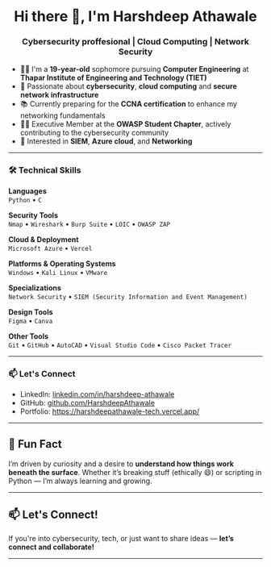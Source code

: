 <h1 align="center">Hi there 👋, I'm Harshdeep Athawale</h1>
<h3 align="center">Cybersecurity proffesional | Cloud Computing | Network Security</h3>

- 🧑‍💻 I'm a **19-year-old** sophomore pursuing **Computer Engineering** at **Thapar Institute of Engineering and Technology (TIET)**  
- 🔐 Passionate about **cybersecurity**, **cloud computing** and **secure network infrastructure**  
- 📚 Currently preparing for the **CCNA certification** to enhance my networking fundamentals  
- 👨‍💻 Executive Member at the **OWASP Student Chapter**, actively contributing to the cybersecurity community  
- 🚀 Interested in **SIEM**, **Azure cloud**, and **Networking**   

---

### 🛠️ Technical Skills

**Languages**  
`Python` • `C`

**Security Tools**  
`Nmap` • `Wireshark` • `Burp Suite` • `LOIC` • `OWASP ZAP`

**Cloud & Deployment**  
`Microsoft Azure` • `Vercel`

**Platforms & Operating Systems**  
`Windows` • `Kali Linux` • `VMware`

**Specializations**  
`Network Security` • `SIEM (Security Information and Event Management)`

**Design Tools**  
`Figma` • `Canva`

**Other Tools**  
`Git` • `GitHub` • `AutoCAD` • `Visual Studio Code` • `Cisco Packet Tracer`

---

### 📫 Let's Connect

- LinkedIn: [linkedin.com/in/harshdeep-athawale](https://linkedin.com/in/harshdeep-athawale)
- GitHub: [github.com/HarshdeepAthawale](https://github.com/HarshdeepAthawale)
- Portfolio: https://harshdeepathawale-tech.vercel.app/

---

## 🚀 Fun Fact

I’m driven by curiosity and a desire to **understand how things work beneath the surface**.
Whether it’s breaking stuff (ethically 😄) or scripting in Python — I’m always learning and growing.

---

## 📫 Let's Connect!

If you're into cybersecurity, tech, or just want to share ideas — **let’s connect and collaborate!**

---


<!--
**HarshdeepAthawale/HarshdeepAthawale** is a ✨ _special_ ✨ repository because its `README.md` (this file) appears on your GitHub profile.

Here are some ideas to get you started:

- 🔭 I’m currently working on ...
- 🌱 I’m currently learning ...
- 👯 I’m looking to collaborate on ...
- 🤔 I’m looking for help with ...
- 💬 Ask me about ...
- 📫 How to reach me: ...
- 😄 Pronouns: ...
- ⚡ Fun fact: ...
-->

